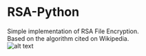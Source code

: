 # RSA-Python
Simple implementation of RSA File Encryption.       
Based on the algorithm cited on Wikipedia.    
![alt text](https://github.com/Lemon-cmd/RSA/master/usage.png)


